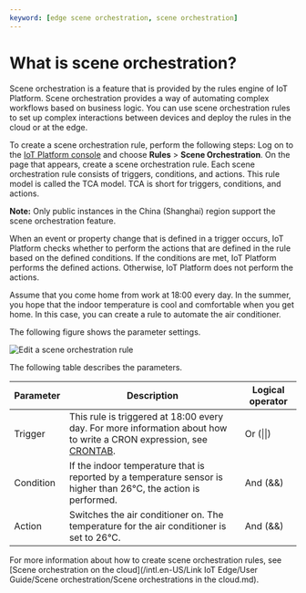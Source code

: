 ```yaml
---
keyword: [edge scene orchestration, scene orchestration]
---
```


# What is scene orchestration?

Scene orchestration is a feature that is provided by the rules engine of IoT Platform. Scene orchestration provides a way of automating complex workflows based on business logic. You can use scene orchestration rules to set up complex interactions between devices and deploy the rules in the cloud or at the edge.

To create a scene orchestration rule, perform the following steps: Log on to the [IoT Platform console](https://iot.console.aliyun.com/) and choose **Rules** \> **Scene Orchestration**. On the page that appears, create a scene orchestration rule. Each scene orchestration rule consists of triggers, conditions, and actions. This rule model is called the TCA model. TCA is short for triggers, conditions, and actions.

**Note:** Only public instances in the China \(Shanghai\) region support the scene orchestration feature.

When an event or property change that is defined in a trigger occurs, IoT Platform checks whether to perform the actions that are defined in the rule based on the defined conditions. If the conditions are met, IoT Platform performs the defined actions. Otherwise, IoT Platform does not perform the actions.

Assume that you come home from work at 18:00 every day. In the summer, you hope that the indoor temperature is cool and comfortable when you get home. In this case, you can create a rule to automate the air conditioner.

The following figure shows the parameter settings.

![Edit a scene orchestration rule](https://static-aliyun-doc.oss-accelerate.aliyuncs.com/assets/img/en-US/0316009851/p6486.png)

The following table describes the parameters.

|Parameter|Description|Logical operator|
|---------|-----------|----------------|
|Trigger|This rule is triggered at 18:00 every day. For more information about how to write a CRON expression, see [CRONTAB](http://crontab.org/).|Or \(\|\|\)|
|Condition|If the indoor temperature that is reported by a temperature sensor is higher than 26°C, the action is performed.|And \(&&\)|
|Action|Switches the air conditioner on. The temperature for the air conditioner is set to 26°C.|And \(&&\)|

For more information about how to create scene orchestration rules, see [Scene orchestration on the cloud](/intl.en-US/Link IoT Edge/User Guide/Scene orchestration/Scene orchestrations in the cloud.md).

